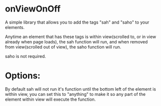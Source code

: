 # onViewOnOff

A simple library that allows you to add the tags "sah" and "saho" to your elements.

Anytime an element that has these tags is within view(scrolled to, or in view already when page loads), the sah function will run, and when removed from view(scrolled out of view), the saho function will run.

saho is not required.

# Options:
By default sah will not run it's function until the bottom left of the element is within view, you can set this to "anything" to make it so any part of the element within view will execute the function.
